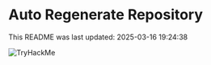 # Auto Regenerate Repository

This README was last updated: 2025-03-16 19:24:38

 ![TryHackMe](https://tryhackme.com/badge/533634)